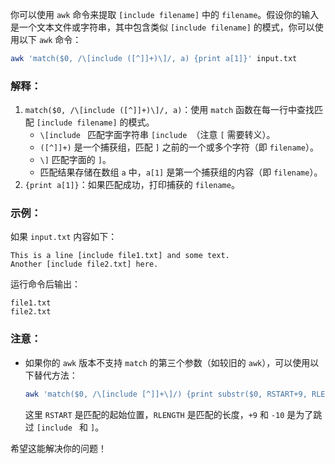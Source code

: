 
你可以使用 `awk` 命令来提取 `[include filename]` 中的 `filename`。假设你的输入是一个文本文件或字符串，其中包含类似 `[include filename]` 的模式，你可以使用以下 `awk` 命令：

```bash
awk 'match($0, /\[include ([^]]+)\]/, a) {print a[1]}' input.txt
```

### 解释：
1. `match($0, /\[include ([^]]+)\]/, a)`：使用 `match` 函数在每一行中查找匹配 `[include filename]` 的模式。
   - `\[include ` 匹配字面字符串 `[include `（注意 `[` 需要转义）。
   - `([^]]+)` 是一个捕获组，匹配 `]` 之前的一个或多个字符（即 `filename`）。
   - `\]` 匹配字面的 `]`。
   - 匹配结果存储在数组 `a` 中，`a[1]` 是第一个捕获组的内容（即 `filename`）。
2. `{print a[1]}`：如果匹配成功，打印捕获的 `filename`。

### 示例：
如果 `input.txt` 内容如下：
```
This is a line [include file1.txt] and some text.
Another [include file2.txt] here.
```
运行命令后输出：
```
file1.txt
file2.txt
```

### 注意：
- 如果你的 `awk` 版本不支持 `match` 的第三个参数（如较旧的 `awk`），可以使用以下替代方法：
  ```bash
  awk 'match($0, /\[include [^]]+\]/) {print substr($0, RSTART+9, RLENGTH-10)}' input.txt
  ```
  这里 `RSTART` 是匹配的起始位置，`RLENGTH` 是匹配的长度，`+9` 和 `-10` 是为了跳过 `[include ` 和 `]`。

希望这能解决你的问题！